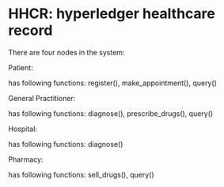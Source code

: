 # HHCR: hyperledger healthcare record

There are four nodes in the system:

Patient:

has following functions: register(), make_appointment(), query()

General Practitioner:

has following functions: diagnose(), prescribe_drugs(), query()

Hospital:

has following functions: diagnose()

Pharmacy:

has following functions: sell_drugs(), query()

